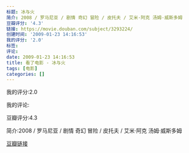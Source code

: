 ```yaml
---
标题: 冰与火
简介: 2008 / 罗马尼亚 / 剧情 奇幻 冒险 / 皮托夫 / 艾米·阿克 汤姆·威斯多姆
豆瓣评分: '4.3'
链接: https://movie.douban.com/subject/3293224/
创建时间: '2009-01-23 14:16:53'
我的评分: '2.0'
标签:
评论:
date: 2009-01-23 14:16:53
title: 看了电影 - 冰与火
tags: [电影]
categories: []
---
```


我的评分:2.0

我的评论:

豆瓣评分:4.3

简介:2008 / 罗马尼亚 / 剧情 奇幻 冒险 / 皮托夫 / 艾米·阿克 汤姆·威斯多姆

[豆瓣链接](https://movie.douban.com/subject/3293224/)

